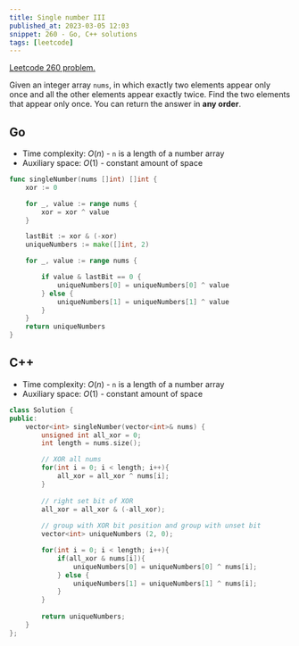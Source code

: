 ```yaml
---
title: Single number III
published_at: 2023-03-05 12:03
snippet: 260 - Go, C++ solutions
tags: [leetcode]
---
```


[Leetcode 260 problem.](https://leetcode.com/problems/single-number-iii/)

Given an integer array `nums`, in which exactly two elements appear only once and all the other elements appear exactly twice. Find the two elements that appear only once. You can return the answer in **any order**.

## Go

- Time complexity: $O(n)$ - `n` is a length of a number array
- Auxiliary space: $O(1)$ - constant amount of space

```go
func singleNumber(nums []int) []int {
    xor := 0

    for _, value := range nums {
        xor = xor ^ value
    }

    lastBit := xor & (-xor)
    uniqueNumbers := make([]int, 2)

    for _, value := range nums {

        if value & lastBit == 0 {
            uniqueNumbers[0] = uniqueNumbers[0] ^ value
        } else {
            uniqueNumbers[1] = uniqueNumbers[1] ^ value
        }
    }
    return uniqueNumbers
}
```

## C++

- Time complexity: $O(n)$ - `n` is a length of a number array
- Auxiliary space: $O(1)$ - constant amount of space

```cpp
class Solution {
public:
    vector<int> singleNumber(vector<int>& nums) {
        unsigned int all_xor = 0;
        int length = nums.size();

        // XOR all nums
        for(int i = 0; i < length; i++){
            all_xor = all_xor ^ nums[i];
        }
        
        // right set bit of XOR
        all_xor = all_xor & (-all_xor);
        
        // group with XOR bit position and group with unset bit
        vector<int> uniqueNumbers (2, 0);

        for(int i = 0; i < length; i++){
            if(all_xor & nums[i]){
                uniqueNumbers[0] = uniqueNumbers[0] ^ nums[i];
            } else {
                uniqueNumbers[1] = uniqueNumbers[1] ^ nums[i];
            }
        }
        
        return uniqueNumbers;
    }
};
```